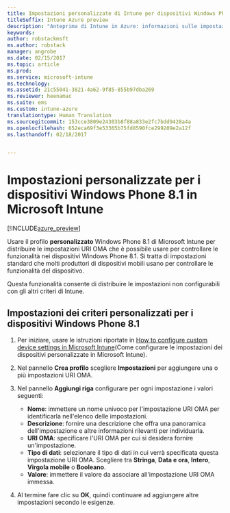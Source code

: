 ```yaml
---
title: Impostazioni personalizzate di Intune per dispositivi Windows Phone 8.1
titleSuffix: Intune Azure preview
description: "Anteprima di Intune in Azure: informazioni sulle impostazioni che è possibile usare in un profilo personalizzato Windows Phone 8.1."
keywords: 
author: robstackmsft
ms.author: robstack
manager: angrobe
ms.date: 02/15/2017
ms.topic: article
ms.prod: 
ms.service: microsoft-intune
ms.technology: 
ms.assetid: 21c55041-3821-4a62-9f85-855b97dba269
ms.reviewer: heenamac
ms.suite: ems
ms.custom: intune-azure
translationtype: Human Translation
ms.sourcegitcommit: 153cce3809e24303b8f88a833e2fc7bdd9428a4a
ms.openlocfilehash: 652eca69f3e53365b75fd8590fce299209e2a12f
ms.lasthandoff: 02/18/2017


---
```


# <a name="custom-settings-for-windows-phone-81-devices-in-microsoft-intune"></a>Impostazioni personalizzate per i dispositivi Windows Phone 8.1 in Microsoft Intune

[!INCLUDE[azure_preview](../includes/azure_preview.md)]

Usare il profilo **personalizzato** Windows Phone 8.1 di Microsoft Intune per distribuire le impostazioni URI OMA che è possibile usare per controllare le funzionalità nei dispositivi Windows Phone 8.1. Si tratta di impostazioni standard che molti produttori di dispositivi mobili usano per controllare le funzionalità del dispositivo.

Questa funzionalità consente di distribuire le impostazioni non configurabili con gli altri criteri di Intune.

## <a name="custom-policy-settings-for-windows-phone-81-devices"></a>Impostazioni dei criteri personalizzati per i dispositivi Windows Phone 8.1

1. Per iniziare, usare le istruzioni riportate in [How to configure custom device settings in Microsoft Intune](how-to-configure-custom-settings.md)(Come configurare le impostazioni dei dispositivi personalizzate in Microsoft Intune).
2. Nel pannello **Crea profilo** scegliere **Impostazioni** per aggiungere una o più impostazioni URI OMA.
3. Nel pannello **Aggiungi riga** configurare per ogni impostazione i valori seguenti:
    - **Nome**: immettere un nome univoco per l'impostazione URI OMA per identificarla nell'elenco delle impostazioni.
    - **Descrizione**: fornire una descrizione che offra una panoramica dell'impostazione e altre informazioni rilevanti per individuarla.
    - **URI OMA**: specificare l'URI OMA per cui si desidera fornire un'impostazione.
    - **Tipo di dati**: selezionare il tipo di dati in cui verrà specificata questa impostazione URI OMA. Scegliere tra **Stringa**, **Data e ora**, **Intero**, **Virgola mobile** o **Booleano**.
    - **Valore**: immettere il valore da associare all'impostazione URI OMA immessa.

4. Al termine fare clic su **OK**, quindi continuare ad aggiungere altre impostazioni secondo le esigenze.

